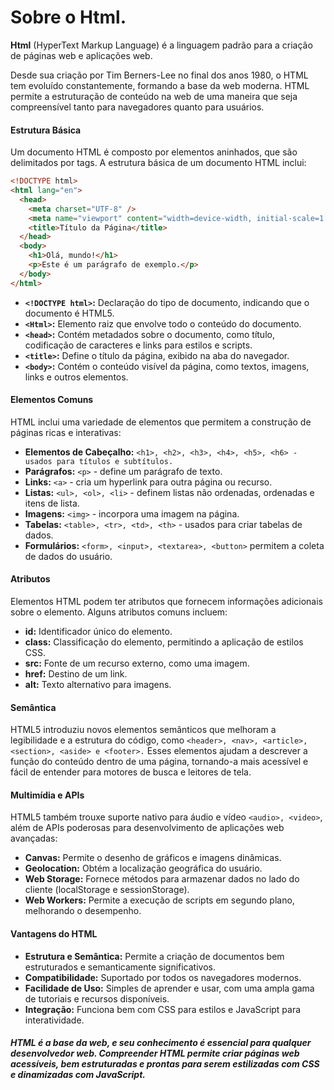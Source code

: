 # Sobre o Html.

**Html** (HyperText Markup Language) é a linguagem padrão para a criação de páginas web e aplicações web.

Desde sua criação por Tim Berners-Lee no final dos anos 1980, o HTML tem evoluído constantemente, formando a base da web moderna. HTML permite a estruturação de conteúdo na web de uma maneira que seja compreensível tanto para navegadores quanto para usuários.

#### Estrutura Básica

Um documento HTML é composto por elementos aninhados, que são delimitados por tags. A estrutura básica de um documento HTML inclui:

```html
<!DOCTYPE html>
<html lang="en">
  <head>
    <meta charset="UTF-8" />
    <meta name="viewport" content="width=device-width, initial-scale=1.0" />
    <title>Título da Página</title>
  </head>
  <body>
    <h1>Olá, mundo!</h1>
    <p>Este é um parágrafo de exemplo.</p>
  </body>
</html>
```

- **`<!DOCTYPE html>`:** Declaração do tipo de documento, indicando que o documento é HTML5.
- **`<Html>`:** Elemento raiz que envolve todo o conteúdo do documento.
- **`<head>`:** Contém metadados sobre o documento, como título, codificação de caracteres e links para estilos e scripts.
- **`<title>`:** Define o título da página, exibido na aba do navegador.
- **`<body>`:** Contém o conteúdo visível da página, como textos, imagens, links e outros elementos.

#### Elementos Comuns

HTML inclui uma variedade de elementos que permitem a construção de páginas ricas e interativas:

- **Elementos de Cabeçalho:** `<h1>, <h2>, <h3>, <h4>, <h5>, <h6> - usados para títulos e subtítulos.`
- **Parágrafos:** `<p>` - define um parágrafo de texto.
- **Links:** `<a>` - cria um hyperlink para outra página ou recurso.
- **Listas:** `<ul>, <ol>, <li>` - definem listas não ordenadas, ordenadas e itens de lista.
- **Imagens:** `<img>` - incorpora uma imagem na página.
- **Tabelas:** `<table>, <tr>, <td>, <th>` - usados para criar tabelas de dados.
- **Formulários:** `<form>, <input>, <textarea>, <button>` permitem a coleta de dados do usuário.

#### Atributos

Elementos HTML podem ter atributos que fornecem informações adicionais sobre o elemento. Alguns atributos comuns incluem:

- **id:** Identificador único do elemento.
- **class:** Classificação do elemento, permitindo a aplicação de estilos CSS.
- **src:** Fonte de um recurso externo, como uma imagem.
- **href:** Destino de um link.
- **alt:** Texto alternativo para imagens.

#### Semântica

HTML5 introduziu novos elementos semânticos que melhoram a legibilidade e a estrutura do código, como `<header>, <nav>, <article>, <section>, <aside> e <footer>.` Esses elementos ajudam a descrever a função do conteúdo dentro de uma página, tornando-a mais acessível e fácil de entender para motores de busca e leitores de tela.

#### Multimídia e APIs

HTML5 também trouxe suporte nativo para áudio e vídeo `<audio>, <video>`, além de APIs poderosas para desenvolvimento de aplicações web avançadas:

- **Canvas:** Permite o desenho de gráficos e imagens dinâmicas.
- **Geolocation:** Obtém a localização geográfica do usuário.
- **Web Storage:** Fornece métodos para armazenar dados no lado do cliente (localStorage e sessionStorage).
- **Web Workers:** Permite a execução de scripts em segundo plano, melhorando o desempenho.

#### Vantagens do HTML

- **Estrutura e Semântica:** Permite a criação de documentos bem estruturados e semanticamente significativos.
- **Compatibilidade:** Suportado por todos os navegadores modernos.
- **Facilidade de Uso:** Simples de aprender e usar, com uma ampla gama de tutoriais e recursos disponíveis.
- **Integração:** Funciona bem com CSS para estilos e JavaScript para interatividade.

##### HTML é a base da web, e seu conhecimento é essencial para qualquer desenvolvedor web. Compreender HTML permite criar páginas web acessíveis, bem estruturadas e prontas para serem estilizadas com CSS e dinamizadas com JavaScript.
